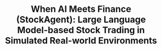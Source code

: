 ---
title: "When AI Meets Finance (StockAgent): Large Language Model-based Stock Trading in Simulated Real-world Environments"
collection: publications
category: manuscripts
# date: 2025-10-06
# venue: ''
# slidesurl: ''
paperurl: 'https://www.researchgate.net/publication/379835420_When_AI_Meets_Finance_StockAgent_Large_Language_Model-_based_Stock_Trading_in_Simulated_Real-world_Environments'
# codeurl: ''
citation: 'Liu, Xinyi, Chong Zhang, Mingyu Jin, Zhongmou Zhang, Zhenting Wang, <strong>Dong Shu</strong>, Suiyuan Zhu, Sujian Li, Mengnan Du, and Yongfeng Zhang. "When AI Meets Finance (StockAgent): Large Language Model-based Stock Trading in Simulated Real-world Environments."'
---